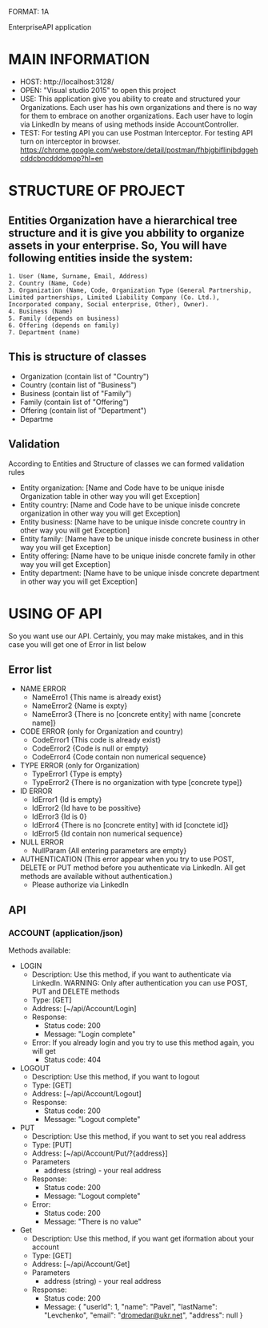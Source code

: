 FORMAT: 1A

EnterpriseAPI application

# MAIN INFORMATION
+ HOST: http://localhost:3128/
+ OPEN: "Visual studio 2015" to open this project
+ USE: This application give you ability to create and structured your Organizations. Each user has his own organizations and there is no way for them to embrace on another organizations. Each user have to login via LinkedIn by means of using methods inside AccountController.
+ TEST: For testing API you can use Postman Interceptor. For testing API turn on interceptor in browser. https://chrome.google.com/webstore/detail/postman/fhbjgbiflinjbdggehcddcbncdddomop?hl=en


# STRUCTURE OF PROJECT
## Entities Organization have  a hierarchical tree structure and it is give you abbility to organize assets in your enterprise. So, You will have following entities inside the system:
    1. User (Name, Surname, Email, Address)
    2. Country (Name, Code)
    3. Organization (Name, Code, Organization Type (General Partnership,
    Limited partnerships, Limited Liability Company (Co. Ltd.),
    Incorporated company, Social enterprise, Other), Owner).
    4. Business (Name)
    5. Family (depends on business)
    6. Offering (depends on family)
    7. Department (name)
    
## This is structure of classes
 + Organization (contain list of "Country")
 + Country (contain list of "Business")
 + Business (contain list of "Family")
 + Family (contain list of "Offering")
 + Offering (contain list of "Department")
 + Departme

## Validation
According to Entities and Structure of classes we can formed validation rules
+ Entity organization: [Name and Code have to be unique inisde Organization table in other way you will get Exception]
+ Entity country: [Name and Code have to be unique inisde concrete organization in other way you will get Exception]
+ Entity business: [Name have to be unique inisde concrete country in other way you will get Exception]
+ Entity family: [Name have to be unique inisde concrete business in other way you will get Exception]
+ Entity offering: [Name have to be unique inisde concrete family in other way you will get Exception]
+ Entity department: [Name have to be unique inisde concrete department in other way you will get Exception]


# USING OF API
So you want use our API. Certainly, you may make mistakes, and in this case you will get one of Error in list below
## Error list
+ NAME ERROR
	+ NameErro1  {This name is already exist}
	+ NameError2 {Name is expty}
	+ NameError3 {There is no [concrete entity] with name [concrete name]}
+ CODE ERROR (only for Organization and country)
	+ CodeError1 {This code is already exist}
	+ CodeError2 {Code is null or empty}
	+ CodeError4 {Code contain non numerical sequence}
+ TYPE ERROR (only for Organization)
	+ TypeError1 {Type is empty}
	+ TypeError2 {There is no organization with type [concrete type]}
+ ID ERROR
	+ IdError1 {Id is empty}
	+ IdError2 {Id have to be possitive}
	+ IdError3 {Id is 0}
	+ IdError4 {There is no [concrete entity] with id [conctete id]}
	+ IdError5 {Id contain non numerical sequence}
+ NULL ERROR
	+ NullParam {All entering parameters are empty}
+ AUTHENTICATION (This error appear when you try to use POST, DELETE or PUT method before you authenticate via LinkedIn. All get methods are available without authentication.)
	+ Please authorize via LinkedIn
## API
### ACCOUNT (application/json)
Methods available:
+ LOGIN 
	+ Description: Use this method, if you want to authenticate via LinkedIn. WARNING: Only after authentication you can use POST, PUT and DELETE methods
	+ Type: [GET]
	+ Address: [~/api/Account/Login] 
	+ Response:  
		+ Status code: 200
		+ Message: "Login complete"
	+ Error: If you already login and you try to use this method again, you will get 
		+ Status code: 404
+ LOGOUT
	+ Description: Use this method, if you want to logout
	+ Type: [GET]
	+ Address: [~/api/Account/Logout] 
	+ Response:  
		+ Status code: 200
		+ Message: "Logout complete"
+ PUT 	
	+ Description: Use this method, if you want to set you real address
	+ Type: [PUT]
	+ Address: [~/api/Account/Put/?{address}] 
	+ Parameters
		+ address (string) - your real address
	+ Response:  
		+ Status code: 200
		+ Message: "Logout complete"
	+ Error: 
		+ Status code: 200
		+ Message: "There is no value"
+ Get 
	+ Description: Use this method, if you want get iformation about your account
	+ Type: [GET]
	+ Address: [~/api/Account/Get] 
	+ Parameters
		+ address (string) - your real address
	+ Response:  
		+ Status code: 200
		+ Message: 
			{
			  "userId": 1,
			  "name": "Pavel",
			  "lastName": "Levchenko",
			  "email": "dromedar@ukr.net",
			  "address": null
			}
	
